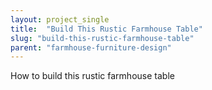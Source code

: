 ```yaml
---
layout: project_single
title:  "Build This Rustic Farmhouse Table"
slug: "build-this-rustic-farmhouse-table"
parent: "farmhouse-furniture-design"
---
```

How to build this rustic farmhouse table